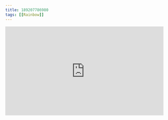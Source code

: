 ```yaml
---
title: 189207786980
tags: [[Rainbow]]
---
```

<iframe allow="accelerometer; autoplay; clipboard-write; encrypted-media; gyroscope; picture-in-picture" allowfullscreen="" frameborder="0" height="281" id="youtube_iframe" src="https://www.youtube.com/embed/hAbWj4JL22c?feature=oembed&amp;enablejsapi=1&amp;origin=https://safe.txmblr.com&amp;wmode=opaque" width="500"></iframe>